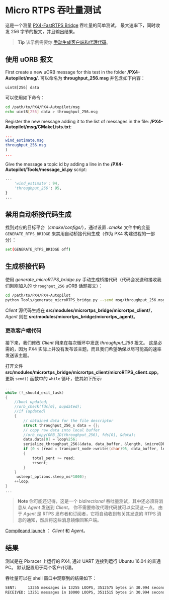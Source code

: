 # Micro RTPS 吞吐量测试

这是一个测量 [PX4-FastRTPS Bridge](../middleware/micrortps.md) 吞吐量的简单测试。 最大速率下，同时收发 256 字节的报文，并且输出结果。

> **Tip** 该示例需要你 [手动生成客户端和代理代码](../middleware/micrortps_manual_code_generation.md)。

## 使用 uORB 报文

First create a new uORB message for this test in the folder **/PX4-Autopilot/msg/**. 可以命名为 **throughput_256.msg** 并包含如下内容：

```text
uint8[256] data
```

可以使用如下命令：

```sh
cd /path/to/PX4/PX4-Autopilot/msg
echo uint8[256] data > throughput_256.msg
```

Register the new message adding it to the list of messages in the file: **/PX4-Autopilot/msg/CMakeLists.txt**:

```cmake
...
wind_estimate.msg
throughput_256.msg
)
...
```

Give the message a topic id by adding a line in the **/PX4-Autopilot/Tools/message_id.py** script:

```python
...
    'wind_estimate': 94,
    'throughput_256': 95,
}
...
```

## 禁用自动桥接代码生成

找到对应的目标平台（*cmake/configs/*），通过设置 *.cmake* 文件中的变量 `GENERATE_RTPS_BRIDGE` 来禁用自动桥接代码生成（作为 PX4 构建进程的一部分）：

```sh
set(GENERATE_RTPS_BRIDGE off)
```

## 生成桥接代码

使用 *generate_microRTPS_bridge.py* 手动生成桥接代码（代码会发送和接收我们刚刚加入的 `throughput_256` uORB 话题报文）：

```sh
cd /path/to/PX4/PX4-Autopilot
python Tools/generate_microRTPS_bridge.py --send msg/throughput_256.msg --receive msg/throughput_256.msg
```

*Client* 源代码生成在 **src/modules/micrortps_bridge/micrortps_client/**，*Agent* 则在 **src/modules/micrortps_bridge/micrortps_agent/**。

### 更改客户端代码

接下来，我们修改 *Client* 用来在每次循环中发送 *throughput_256* 报文。 这是必需的，因为 PX4 实际上并没有发布该主题，而且我们希望确保以尽可能高的速率发送该主题。

打开文件 **src/modules/micrortps_bridge/micrortps_client/microRTPS_client.cpp**。 更新 `send()` 函数中的 `while` 循环，使其如下所示:

```cpp
...
while (!_should_exit_task)
{
    //bool updated;
    //orb_check(fds[0], &updated);
    //if (updated)
    {
        // obtained data for the file descriptor
        struct throughput_256_s data = {};
        // copy raw data into local buffer
        //orb_copy(ORB_ID(throughput_256), fds[0], &data);
        data.data[0] = loop%256;
        serialize_throughput_256(&data, data_buffer, &length, &microCDRWriter);
        if (0 < (read = transport_node->write((char)95, data_buffer, length)))
        {
            total_sent += read;
            ++sent;
        }
    }
     usleep(_options.sleep_ms*1000);
    ++loop;
}
...
```

> **Note** 你可能还记得，这是一个 *bidirectional* 吞吐量测试，其中还必须将消息从 *Agent* 发送到 *Client*。 你不需要修改代理代码就可以实现这一点。 由于 *Agent* 是 RTPS 发布者和订阅者，它将自动收到有关其发送的 RTPS 消息的通知，然后将这些消息镜像回客户端。

[Compileand launch](../middleware/micrortps_manual_code_generation.md#build-and-use-the-code) ： *Client* 和 *Agent*。

## 结果

测试是在 Pixracer 上运行的 PX4, 通过 UART 连接到运行 Ubuntu 16.04 的普通 PC。 默认配置用于两个客户/代理。

吞吐量可以在 shell 窗口中观察到的结果如下：

```sh
SENT:     13255 messages in 13255 LOOPS, 3512575 bytes in 30.994 seconds - 113.33KB/s
RECEIVED: 13251 messages in 10000 LOOPS, 3511515 bytes in 30.994 seconds - 113.30KB/s
```